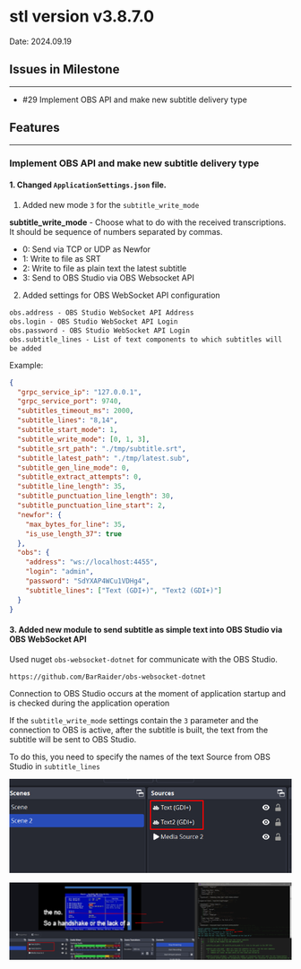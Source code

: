 # stl version v3.8.7.0
Date: 2024.09.19

## Issues in Milestone

---

- #29 Implement OBS API and make new subtitle delivery type

## Features

---

### Implement OBS API and make new subtitle delivery type

#### 1. Changed `ApplicationSettings.json` file.

1. Added new mode `3` for the `subtitle_write_mode`

**subtitle_write_mode** - Choose what to do with the received transcriptions. It should be sequence of numbers separated by commas.

- 0: Send via TCP or UDP as Newfor
- 1: Write to file as SRT
- 2: Write to file as plain text the latest subtitle
- 3: Send to OBS Studio via OBS Websocket API

2. Added settings for OBS WebSocket API configuration

```
obs.address - OBS Studio WebSocket API Address
obs.login - OBS Studio WebSocket API Login
obs.password - OBS Studio WebSocket API Login
obs.subtitle_lines - List of text components to which subtitles will be added
```

Example:

```json
{
  "grpc_service_ip": "127.0.0.1",
  "grpc_service_port": 9740,
  "subtitles_timeout_ms": 2000,
  "subtitle_lines": "8,14",
  "subtitle_start_mode": 1,
  "subtitle_write_mode": [0, 1, 3],
  "subtitle_srt_path": "./tmp/subtitle.srt",
  "subtitle_latest_path": "./tmp/latest.sub",
  "subtitle_gen_line_mode": 0,
  "subtitle_extract_attempts": 0,
  "subtitle_line_length": 35,
  "subtitle_punctuation_line_length": 30,
  "subtitle_punctuation_line_start": 2,
  "newfor": {
    "max_bytes_for_line": 35,
    "is_use_length_37": true
  },
  "obs": {
    "address": "ws://localhost:4455",
    "login": "admin",
    "password": "SdYXAP4WCu1VDHg4",
    "subtitle_lines": ["Text (GDI+)", "Text2 (GDI+)"]
  }
}
```

#### 3. Added new module to send subtitle as simple text into OBS Studio via OBS WebSocket API

Used nuget `obs-websocket-dotnet` for communicate with the OBS Studio.

```
https://github.com/BarRaider/obs-websocket-dotnet
```

Connection to OBS Studio occurs at the moment of application startup and is checked during the application operation

If the `subtitle_write_mode` settings contain the `3` parameter and the connection to OBS is active, after the subtitle is built, the text from the subtitle will be sent to OBS Studio.

To do this, you need to specify the names of the text Source from OBS Studio in `subtitle_lines`

![](../attachments/Screenshot_5225.png)

![](../attachments/Screenshot_5224.png)


